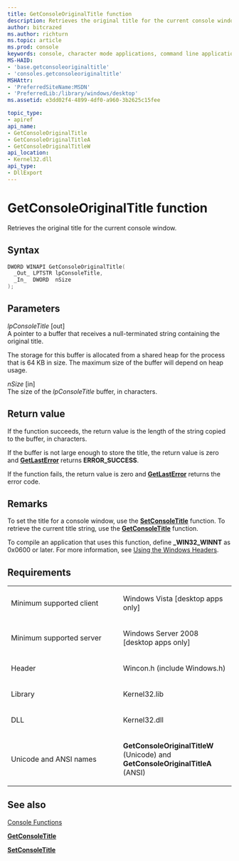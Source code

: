 ```yaml
---
title: GetConsoleOriginalTitle function
description: Retrieves the original title for the current console window.
author: bitcrazed
ms.author: richturn
ms.topic: article
ms.prod: console
keywords: console, character mode applications, command line applications, terminal applications, console api
MS-HAID:
- 'base.getconsoleoriginaltitle'
- 'consoles.getconsoleoriginaltitle'
MSHAttr:
- 'PreferredSiteName:MSDN'
- 'PreferredLib:/library/windows/desktop'
ms.assetid: e3dd02f4-4899-4df0-a960-3b2625c15fee

topic_type:
- apiref
api_name:
- GetConsoleOriginalTitle
- GetConsoleOriginalTitleA
- GetConsoleOriginalTitleW
api_location:
- Kernel32.dll
api_type:
- DllExport
---
```


# GetConsoleOriginalTitle function


Retrieves the original title for the current console window.

Syntax
------

```C
DWORD WINAPI GetConsoleOriginalTitle(
  _Out_ LPTSTR lpConsoleTitle,
  _In_  DWORD  nSize
);
```

Parameters
----------

*lpConsoleTitle* \[out\]  
A pointer to a buffer that receives a null-terminated string containing the original title.

The storage for this buffer is allocated from a shared heap for the process that is 64 KB in size. The maximum size of the buffer will depend on heap usage.

*nSize* \[in\]  
The size of the *lpConsoleTitle* buffer, in characters.

Return value
------------

If the function succeeds, the return value is the length of the string copied to the buffer, in characters.

If the buffer is not large enough to store the title, the return value is zero and [**GetLastError**](https://msdn.microsoft.com/library/windows/desktop/ms679360) returns **ERROR\_SUCCESS**.

If the function fails, the return value is zero and [**GetLastError**](https://msdn.microsoft.com/library/windows/desktop/ms679360) returns the error code.

Remarks
-------

To set the title for a console window, use the [**SetConsoleTitle**](setconsoletitle.md) function. To retrieve the current title string, use the [**GetConsoleTitle**](getconsoletitle.md) function.

To compile an application that uses this function, define **\_WIN32\_WINNT** as 0x0600 or later. For more information, see [Using the Windows Headers](https://msdn.microsoft.com/library/windows/desktop/aa383745).

Requirements
------------

<table>
<colgroup>
<col width="50%" />
<col width="50%" />
</colgroup>
<tbody>
<tr class="odd">
<td><p>Minimum supported client</p></td>
<td><p>Windows Vista [desktop apps only]</p></td>
</tr>
<tr class="even">
<td><p>Minimum supported server</p></td>
<td><p>Windows Server 2008 [desktop apps only]</p></td>
</tr>
<tr class="odd">
<td><p>Header</p></td>
<td>Wincon.h (include Windows.h)</td>
</tr>
<tr class="even">
<td><p>Library</p></td>
<td>Kernel32.lib</td>
</tr>
<tr class="odd">
<td><p>DLL</p></td>
<td>Kernel32.dll</td>
</tr>
<tr class="even">
<td><p>Unicode and ANSI names</p></td>
<td><p><strong>GetConsoleOriginalTitleW</strong> (Unicode) and <strong>GetConsoleOriginalTitleA</strong> (ANSI)</p></td>
</tr>
<tr class="odd">
</tr>
<tr class="even">
</tr>
<tr class="odd">
</tr>
<tr class="even">
</tr>
</tbody>
</table>

## <span id="see_also"></span>See also


[Console Functions](console-functions.md)

[**GetConsoleTitle**](getconsoletitle.md)

[**SetConsoleTitle**](setconsoletitle.md)

 

 





